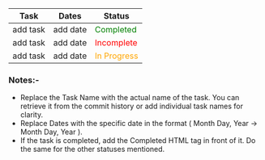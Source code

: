 | Task | Dates | Status |
| -------- | -------- | -------- |
| add task | add date | <font color="green">Completed</font>        |
| add task | add date | <font color="red">Incomplete</font> |
| add task | add date | <font color="orange">In Progress</font>   |


### Notes:-
-  Replace the Task Name with the actual name of the task. You can retrieve it from the commit history or add individual task names for clarity.
-  Replace Dates with the specific date in the format ( Month Day, Year -> Month Day, Year ).
-  If the task is completed, add the Completed HTML tag in front of it. Do the same for the other statuses mentioned.
